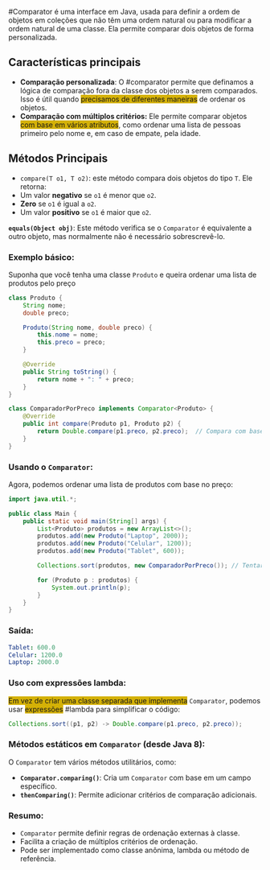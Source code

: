 #Comparator é uma interface em Java, usada para definir a ordem de objetos em coleções que não têm uma ordem natural ou para modificar a ordem natural de uma classe. 
Ela permite comparar dois objetos de forma personalizada. 
## Características principais
- **Comparação personalizada**: O #comparator permite que definamos a lógica de comparação fora da classe dos objetos a serem comparados. Isso é útil quando <span style="background:#d4b106">precisamos de diferentes maneiras</span> de ordenar os objetos. 
- **Comparação com múltiplos critérios:** Ele permite comparar objetos <span style="background:#d4b106">com base em vários atributos</span>, como ordenar uma lista de pessoas primeiro pelo nome e, em caso de empate, pela idade. 

## Métodos Principais
- `compare(T o1, T o2)`: este método compara dois objetos do tipo `T`. Ele retorna:
- Um valor **negativo** se `o1` é menor que `o2`.
- **Zero** se `o1` é igual a `o2`.
- Um valor **positivo** se `o1` é maior que `o2`.

**`equals(Object obj)`**: Este método verifica se o `Comparator` é equivalente a outro objeto, mas normalmente não é necessário sobrescrevê-lo.

### Exemplo básico:

Suponha que você tenha uma classe `Produto` e queira ordenar uma lista de produtos pelo preço

```Java
class Produto {
    String nome;
    double preco;

    Produto(String nome, double preco) {
        this.nome = nome;
        this.preco = preco;
    }

    @Override
    public String toString() {
        return nome + ": " + preco;
    }
}

class ComparadorPorPreco implements Comparator<Produto> {
    @Override
    public int compare(Produto p1, Produto p2) {
        return Double.compare(p1.preco, p2.preco);  // Compara com base no preço
    }
}

```

### Usando o `Comparator`:

Agora, podemos ordenar uma lista de produtos com base no preço:
```java
import java.util.*;

public class Main {
    public static void main(String[] args) {
        List<Produto> produtos = new ArrayList<>();
        produtos.add(new Produto("Laptop", 2000));
        produtos.add(new Produto("Celular", 1200));
        produtos.add(new Produto("Tablet", 600));

        Collections.sort(produtos, new ComparadorPorPreco()); // Tentar entender o que está fazendo

        for (Produto p : produtos) {
            System.out.println(p);
        }
    }
}

```
### Saída:
```yaml
Tablet: 600.0
Celular: 1200.0
Laptop: 2000.0
```

### Uso com expressões lambda:

<span style="background:#d4b106">Em vez de criar uma classe separada que implementa</span> `Comparator`, podemos usar <span style="background:#d4b106">expressões</span> #lambda para simplificar o código:
```Java
Collections.sort((p1, p2) -> Double.compare(p1.preco, p2.preco));
```

### Métodos estáticos em `Comparator` (desde Java 8):

O `Comparator` tem vários métodos utilitários, como:
- **`Comparator.comparing()`**: Cria um `Comparator` com base em um campo específico.
- **`thenComparing()`**: Permite adicionar critérios de comparação adicionais.
### Resumo:
- `Comparator` permite definir regras de ordenação externas à classe.
- Facilita a criação de múltiplos critérios de ordenação.
- Pode ser implementado como classe anônima, lambda ou método de referência.
